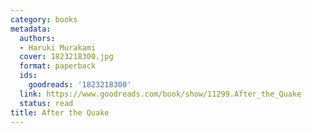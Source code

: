 ```yaml
---
category: books
metadata:
  authors:
  - Haruki Murakami
  cover: 1823218300.jpg
  format: paperback
  ids:
    goodreads: '1823218300'
  link: https://www.goodreads.com/book/show/11299.After_the_Quake
  status: read
title: After the Quake
---
```

